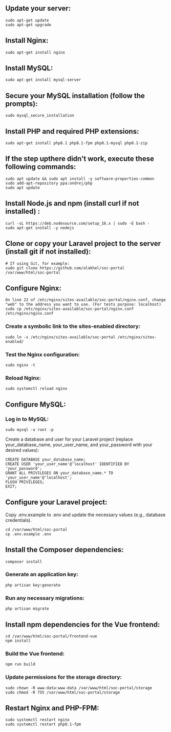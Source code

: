 ## Update your server:
```
sudo apt-get update
sudo apt-get upgrade
```

## Install Nginx:
```
sudo apt-get install nginx
```

## Install MySQL:
```
sudo apt-get install mysql-server
```

## Secure your MySQL installation (follow the prompts):
```
sudo mysql_secure_installation
```

## Install PHP and required PHP extensions:
```
sudo apt-get install php8.1 php8.1-fpm php8.1-mysql php8.1-zip
```

## If the step upthere didn't work, execute these following commands:
```
sudo apt update && sudo apt install -y software-properties-common 
sudo add-apt-repository ppa:ondrej/php 
sudo apt update
```

## Install Node.js and npm (install curl if not installed) :
```
curl -sL https://deb.nodesource.com/setup_16.x | sudo -E bash -
sudo apt-get install -y nodejs
```

## Clone or copy your Laravel project to the server (install git if not installed):
```
# If using Git, for example:
sudo git clone https://github.com/alakhel/soc-portal /var/www/html/soc-portal
```

## Configure Nginx:
```
On line 22 of /etc/nginx/sites-available/soc-portal/nginx.conf, change "web" to the address you want to use. (For tests purpose: localhost)
sudo cp /etc/nginx/sites-available/soc-portal/nginx.conf /etc/nginx/nginx.conf 
```

### Create a symbolic link to the sites-enabled directory:
```
sudo ln -s /etc/nginx/sites-available/soc-portal /etc/nginx/sites-enabled/
```

### Test the Nginx configuration:
```
sudo nginx -t
```

### Reload Nginx:
```
sudo systemctl reload nginx
```

## Configure MySQL:
### Log in to MySQL:
```
sudo mysql -u root -p
```

Create a database and user for your Laravel project (replace your_database_name, your_user_name, and your_password with your desired values):
```
CREATE DATABASE your_database_name;
CREATE USER 'your_user_name'@'localhost' IDENTIFIED BY 'your_password';
GRANT ALL PRIVILEGES ON your_database_name.* TO 'your_user_name'@'localhost';
FLUSH PRIVILEGES;
EXIT;
```

## Configure your Laravel project:
Copy .env.example to .env and update the necessary values (e.g., database credentials).
```
cd /var/www/html/soc-portal
cp .env.example .env
```

## Install the Composer dependencies:
```
composer install
```

### Generate an application key:
```
php artisan key:generate
```

### Run any necessary migrations:
```
php artisan migrate
```
## Install npm dependencies for the Vue frontend:
```
cd /var/www/html/soc-portal/frontend-vue
npm install
```

### Build the Vue frontend:
```
npm run build
```

### Update permissions for the storage directory:
```
sudo chown -R www-data:www-data /var/www/html/soc-portal/storage
sudo chmod -R 755 /var/www/html/soc-portal/storage
```

## Restart Nginx and PHP-FPM:
```
sudo systemctl restart nginx
sudo systemctl restart php8.1-fpm
```
